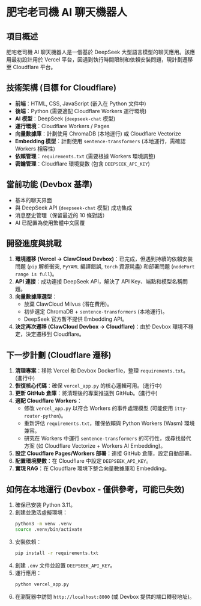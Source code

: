 # 肥宅老司機 AI 聊天機器人

## 項目概述

肥宅老司機 AI 聊天機器人是一個基於 DeepSeek 大型語言模型的聊天應用。該應用最初設計用於 Vercel 平台，因遇到執行時間限制和依賴安裝問題，現計劃遷移至 Cloudflare 平台。

## 技術架構 (目標 for Cloudflare)

- **前端**：HTML, CSS, JavaScript (嵌入在 Python 文件中)
- **後端**：Python (需要適配 Cloudflare Workers 運行環境)
- **AI 模型**：DeepSeek (`deepseek-chat` 模型)
- **運行環境**：Cloudflare Workers / Pages
- **向量數據庫**：計劃使用 ChromaDB (本地運行) 或 Cloudflare Vectorize
- **Embedding 模型**：計劃使用 `sentence-transformers` (本地運行，需確認 Workers 相容性)
- **依賴管理**：`requirements.txt` (需要根據 Workers 環境調整)
- **密鑰管理**：Cloudflare 環境變數 (包含 `DEEPSEEK_API_KEY`)

## 當前功能 (Devbox 基準)

- 基本的聊天界面
- 與 DeepSeek API (`deepseek-chat` 模型) 成功集成
- 消息歷史管理（保留最近的 10 條對話）
- AI 已配置為使用繁體中文回覆

## 開發進度與挑戰

1.  **環境遷移 (Vercel -> ClawCloud Devbox)**：已完成，但遇到持續的依賴安裝問題 (`pip` 解析衝突, `PyYAML` 編譯錯誤, `torch` 資源耗盡) 和部署問題 (`nodePort range is full`)。
2.  **API 連接**：成功連接 DeepSeek API，解決了 API Key、端點和模型名稱問題。
3.  **向量數據庫選型**：
    - 放棄 ClawCloud Milvus (潛在費用)。
    - 初步選定 ChromaDB + `sentence-transformers` (本地運行)。
    - DeepSeek 官方暫不提供 Embedding API。
4.  **決定再次遷移 (ClawCloud Devbox -> Cloudflare)**：由於 Devbox 環境不穩定，決定遷移到 Cloudflare。

## 下一步計劃 (Cloudflare 遷移)

1.  **清理專案**：移除 Vercel 和 Devbox Dockerfile，整理 `requirements.txt`。(進行中)
2.  **恢復核心代碼**：確保 `vercel_app.py` 的核心邏輯可用。(進行中)
3.  **更新 GitHub 倉庫**：將清理後的專案推送到 GitHub。(進行中)
4.  **適配 Cloudflare Workers**：
    - 修改 `vercel_app.py` 以符合 Workers 的事件處理模型 (可能使用 `itty-router-python`)。
    - 重新評估 `requirements.txt`，確保依賴與 Python Workers (Wasm) 環境兼容。
    - 研究在 Workers 中運行 `sentence-transformers` 的可行性，或尋找替代方案 (如 Cloudflare Vectorize + Workers AI Embedding)。
5.  **設定 Cloudflare Pages/Workers 部署**：連接 GitHub 倉庫，設定自動部署。
6.  **配置環境變數**：在 Cloudflare 中設定 `DEEPSEEK_API_KEY`。
7.  **實現 RAG**：在 Cloudflare 環境下整合向量數據庫和 Embedding。

## 如何在本地運行 (Devbox - 僅供參考，可能已失效)

1.  確保已安裝 Python 3.11。
2.  創建並激活虛擬環境：
    ```bash
    python3 -m venv .venv
    source .venv/bin/activate
    ```
3.  安裝依賴：
    ```bash
    pip install -r requirements.txt 
    ```
4.  創建 `.env` 文件並設置 `DEEPSEEK_API_KEY`。
5.  運行應用：
    ```bash
    python vercel_app.py
    ```
6.  在瀏覽器中訪問 `http://localhost:8000` (或 Devbox 提供的端口轉發地址)。 